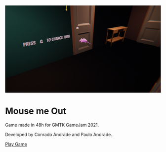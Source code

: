 
![Alt text](/game/out/gameimage.png?raw=true "game image")

# Mouse me Out

Game made in 48h for GMTK GameJam 2021.

Developed by Conrado Andrade and Paulo Andrade.

<a href="https://conradoa.itch.io/mouse-me-out" target="_blank">Play Game</a>
